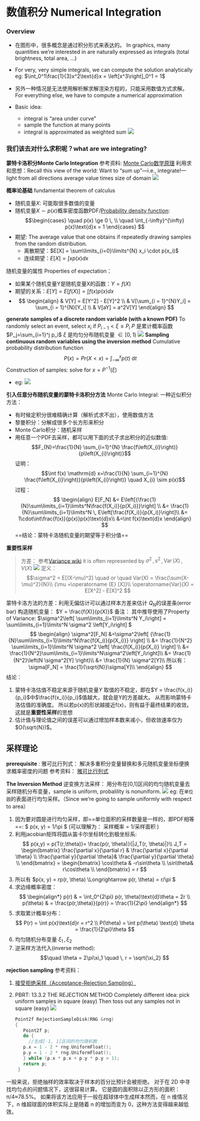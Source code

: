 # 数值积分 Numerical Integration
### Overview
* 在图形中，很多概念是通过积分形式来表达的。 In graphics, many quantities we’re interested in are naturally expressed as integrals (total brightness, total area, …) 
* For very, very simple integrals, we can compute the solution analytically eg: 
$\int_0^1\frac{1}{3}x^2\text{d}x = \left[x^3\right]_0^1 = 1$

* 另外一种情况是无法使用解析解求解渲染方程的，只能采用数值方式求解。For everything else, we have to compute a numerical approximation 
* Basic idea: 
  - integral is “area under curve” 
  - sample the function at many points 
  - integral is approximated as weighted sum
  ![](./Image/Numerical_Integration.png)

### 我们该去对什么求积呢？what are we integrating?
**蒙特卡洛积分Monte Carlo Integration**
参考资料: [Monte Carlo数学原理](https://zhuanlan.zhihu.com/p/61611088)
利用求和思想：Recall this view of the world: Want to “sum up”—i.e., integrate!—light from all directions
average value times size of domain
![](./Image/average_value_times_size_of_domain.png)


**概率论基础** fundamental theorem of calculus
- 随机变量$X$: 可能取很多数值的变量
- 随机变量$X \sim p(x)$概率密度函数PDF/[Probability density function](https://en.wikipedia.org/wiki/Probability_density_function):
  $$\begin{cases}
  \quad p(x) \ge 0 \, \\ 
  \quad \int_{-\infty}^{\infty} p(x)\text{d}x = 1     
  \end{cases}
  $$
- 期望: The average value that one obtains if repeatedly drawing samples from the random distribution.
  - 离散期望：$E[X] = \sum\limits_{i=0}\limits^{N} x_i \cdot p(x_i)$
  - 连续期望：$E[X]=\int x p(x) d x$

随机变量的属性 Properties of expectation：
- 如果某个随机变量Y是随机变量X的函数：$Y=f(X)$
- 期望的关系：$E[Y]=E[f(X)]=\int f(x) p(x) d x$
- $$
  \begin{align}
    & V[Y] = E[Y^2] - E[Y]^2 \\
    & V[\sum_{i = 1}^{N}Y_i] = \sum_{i = 1}^{N}[Y_i] \\
    & V[aY] = a^2V[Y]
  \end{align}
  $$

**generate samples of a discrete random variable (with a known PDF)**
To randomly select an event, select $x_i$ if $P_{i-1}<\xi\le P_i$
$P$ 是累计概率函数 $P_j=\sum_{i=1}^j p_i$
$\xi$ 是均匀分布随机变量 $\in [0,1)$
![](./Image/Culculate_Distribution_Function.png)
**Sampling continuous random variables using the inversion method**
Cumulative probability distribution function 
$$
P(x) = Pr(X < x)=\int_{-\infty}^xp(t)\ \text{d}t
$$
Construction of samples: solve for $x=P^{-1}(\xi)$ 
  * eg: 
    ![](./Image/Example_Quadratic_Distribution.png)

**引入任意分布随机变量的蒙特卡洛积分方法**
Monte Carlo Integral: 一种近似积分方法：
- 有时候定积分很难精确计算（解析式求不出），使用数值方法
- 黎曼积分：分解成很多个长方形来积分
- Monte Carlo积分：随机采样
- 用任意一个PDF去采样，都可以用下面的式子求出积分的近似数值:
$$F_{N}=\frac{1}{N} \sum_{i=1}^{N} \frac{f\left(X_{i}\right)}{p\left(X_{i}\right)}$$
证明：$$\int f(x) \mathrm{d} x=\frac{1}{N} \sum_{i=1}^{N} \frac{f\left(X_{i}\right)}{p\left(X_{i}\right)} \quad X_{i} \sim p(x)$$
过程：
$$
\begin{align}
E[F_N] &= E\left[{\frac{1}{N}\sum\limits_{i=1}\limits^N\frac{f(X_i)}{p(X_i)}}\right] \\
        &= \frac{1}{N}\sum\limits_{i=1}\limits^N \, E\left[\frac{f(X_i)}{p(X_i)}\right]\\
        &= 1\cdot\int\frac{f(x)}{p(x)}p(x)\text{d}x\\
        &=\int f(x)\text{d}x
\end{align}
$$
==结论：蒙特卡洛随机变量的期望等于积分值==

**重要性采样**
>方差： 参考[Variance wiki](https://en.wikipedia.org/wiki/Variance) it is often represented by $\sigma^2 \,, s^{2} \,, \operatorname{Var}(X) \,, V(X)$
![](./Image/Comparison_standard_deviations.svg.png)
定义：
$$\sigma^2 = E[(X-\mu)^2] \quad or \quad  Var(X) = \frac{\sum(X-\mu)^2}{N}\\
  {\mu =\operatorname {E} [X]}\\
  \operatorname{Var}(X) = E[X^2] - E[X]^2
$$

蒙特卡洛方法的方差：利用无偏估计可以通过样本方差来估计 $Q_N$的误差条(error bar)
构造随机变量： $Y = \frac{f(X)}{p(X)}$
备注： 其中推导使用了Property of Variance: $\sigma^2\left[ \sum\limits_{i=1}\limits^N Y_i\right] = \sum\limits_{i=1}\limits^N \sigma^2 \left[Y_i\right] $
$$
\begin{align}
  \sigma^2[F_N] &=\sigma^2\left[ {\frac{1}{N}\sum\limits_{i=1}\limits^N\frac{f(X_i)}{p(X_i)}} \right] \\
  &= \frac{1}{N^2} \sum\limits_{i=1}\limits^N \sigma^2  \left[  \frac{f(X_i)}{p(X_i)} \right]  \\
  &= \frac{1}{N^2}\sum\limits_{i=1}\limits^N\sigma^2\left[Y_i\right]\\
  &= \frac{1}{N^2}\left(N \sigma^2[Y] \right)\\
  &= \frac{1}{N} \sigma^2[Y]\\
  所以有：\sigma[F_N] = \frac{1}{\sqrt{N}}\sigma[Y]\\
\end{align}
$$
结论： 
1. 蒙特卡洛估值不稳定来源于随机变量$Y$ 取值的不稳定，即在$Y = \frac{f(x_i)}{p_i}$中$\frac{f(x_i)}{p_i}$值越大，就会是Y的方差越大。 从而影响蒙特卡洛估值的准确度。  所以若p(x)的形状越接近f(x)，则有益于最终结果的收敛。这就是**重要性采样**的思想
2. 估计值与理论值之间的误差可以通过增加样本数来减小，但收敛速率仅为$O(\sqrt{N})$。

## 采样理论
**prerequisite** : 
雅可比行列式： 解决多重积分变量替换和多元随机变量坐标便换求概率密度的问题
参考资料： [雅可比行列式](https://www.bilibili.com/video/BV18J41157X8?share_source=copy_web&vd_source=e84f3d79efba7dc72e6306f35613222e)


**The Inversion Method**
逆变换方法采样： 用分布在[0,1]区间的均匀随机变量去采样随机分布变量，sample is uniform, probalility is nonuniform. 
![](./Image/Uniform_Sample_in_Circle.png)
eg: 在`单位圆`的表面进行均匀采样。（Since we’re going to sample uniformly with respect to area）
  1. 因为要对圆是进行均匀采样，即==单位面积的采样数量是一样的，即PDF相等==: $ p(x, y) = 1/\pi $ (可以理解为： 采样概率 = 1/采样面积 )
  2. 利用jacobian矩阵将圆从笛卡尔坐标转化到极坐标系:
   $$
   p(x,y) = p(T(r,\theta))= \frac{p(r, \theta)}{|J_T(r, \theta)|}\\
   J_T = \begin{bmatrix}
    \frac{\partial x}{\partial r} & \frac{\partial x}{\partial \theta}  \\
    \frac{\partial y}{\partial \theta}& \frac{\partial y}{\partial \theta} \\
    \end{bmatrix} = 
    \begin{bmatrix}
    \cos\theta & -r\sin\theta  \\
    \sin\theta& r\cos\theta \\
    \end{bmatrix} = r
   $$
  3. 所以有 $p(x, y) = rp(r, \theta) \Longrightarrow p(r, \theta) = r/\pi  $
  4. 求边缘概率密度： 
   $$
   \begin{align*}
    p(r) & = \int_0^{2\pi} p(r, \theta)\text{d}\theta = 2r  \\
    p(\theta) & = \frac{p(r,\theta)}{p(r)} = \frac{1}{2\pi}
   \end{align*}
   $$
  5. 求取累计概率分布： 
   $$
   P(r) = \int p(x)\text{d}r = r^2 \\
   P(\theta) = \int p(\theta) \text{d} \theta = \frac{1}{2\pi}\theta
   $$
  6. 均匀随机分布变量 $\xi_1 \,,\xi_2$
  7. 逆采样方法代入(inverse method):
   $$\quad \theta = 2\pi\xi_1 \quad \, r = \sqrt{\xi_2} $$

**rejection sampling**
参考资料：
1. [接受拒绝采样（Acceptance-Rejection Sampling）](https://zhuanlan.zhihu.com/p/75264565)
2. PBRT: 13.3.2 THE REJECTION METHOD
Completely different idea: pick uniform samples in square (easy)
Then toss out any samples not in square (easy)
![](./Image/Rejection_Sample.png)

   ```c++
   Point2f RejectionSampleDisk(RNG &rng) 
   {
      Point2f p;
      do {
        //生成[-1, 1]区间的均匀随机数
      p.x = 1 - 2 * rng.UniformFloat();
      p.y = 1 - 2 * rng.UniformFloat();
      } while (p.x * p.x + p.y * p.y > 1);
      return p;
    }
   ```
一般来说，拒绝抽样的效率取决于样本的百分比预计会被拒绝。 对于在 2D 中寻找均匀点的问题情况下，这很容易计算。 它是圆的面积除以正方形的面积：π/4≈78.5%。 
如果将该方法应用于一般在超球体中生成样本然而，在 n 维情况下，n 维超球面的体积实际上是随着 n 的增加而变为 0，这种方法变得越来越低效。
